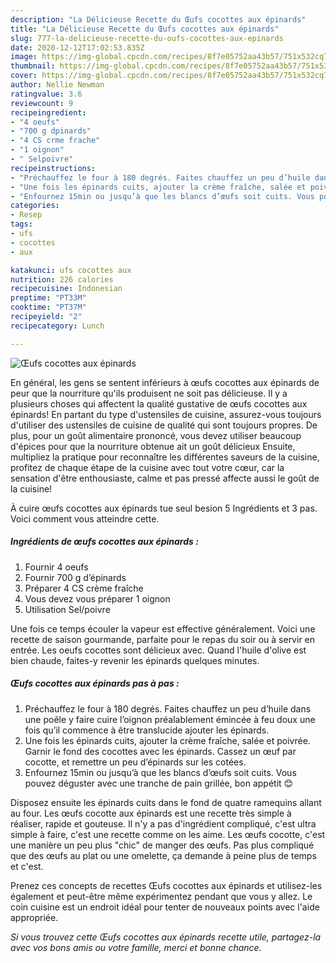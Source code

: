 ```yaml
---
description: "La Délicieuse Recette du Œufs cocottes aux épinards"
title: "La Délicieuse Recette du Œufs cocottes aux épinards"
slug: 777-la-delicieuse-recette-du-oufs-cocottes-aux-epinards
date: 2020-12-12T17:02:53.835Z
image: https://img-global.cpcdn.com/recipes/8f7e05752aa43b57/751x532cq70/oeufs-cocottes-aux-epinards-photo-principale-de-la-recette.jpg
thumbnail: https://img-global.cpcdn.com/recipes/8f7e05752aa43b57/751x532cq70/oeufs-cocottes-aux-epinards-photo-principale-de-la-recette.jpg
cover: https://img-global.cpcdn.com/recipes/8f7e05752aa43b57/751x532cq70/oeufs-cocottes-aux-epinards-photo-principale-de-la-recette.jpg
author: Nellie Newman
ratingvalue: 3.6
reviewcount: 9
recipeingredient:
- "4 oeufs"
- "700 g dpinards"
- "4 CS crme frache"
- "1 oignon"
- " Selpoivre"
recipeinstructions:
- "Préchauffez le four à 180 degrés. Faites chauffez un peu d’huile dans une poêle y faire cuire l’oignon préalablement émincée à feu doux une fois qu’il commence à être translucide ajouter les épinards."
- "Une fois les épinards cuits, ajouter la crème fraîche, salée et poivrée. Garnir le fond des cocottes avec les épinards. Cassez un œuf par cocotte, et remettre un peu d’épinards sur les cotées."
- "Enfournez 15min ou jusqu’à que les blancs d’œufs soit cuits. Vous pouvez déguster avec une tranche de pain grillée, bon appétit 😊"
categories:
- Resep
tags:
- ufs
- cocottes
- aux

katakunci: ufs cocottes aux 
nutrition: 226 calories
recipecuisine: Indonesian
preptime: "PT33M"
cooktime: "PT37M"
recipeyield: "2"
recipecategory: Lunch

---
```



![Œufs cocottes aux épinards](https://img-global.cpcdn.com/recipes/8f7e05752aa43b57/751x532cq70/oeufs-cocottes-aux-epinards-photo-principale-de-la-recette.jpg)

En général, les gens se sentent inférieurs à œufs cocottes aux épinards de peur que la nourriture qu'ils produisent ne soit pas délicieuse. Il y a plusieurs choses qui affectent la qualité gustative de œufs cocottes aux épinards! En partant du type d'ustensiles de cuisine, assurez-vous toujours d'utiliser des ustensiles de cuisine de qualité qui sont toujours propres. De plus, pour un goût alimentaire prononcé, vous devez utiliser beaucoup d'épices pour que la nourriture obtenue ait un goût délicieux Ensuite, multipliez la pratique pour reconnaître les différentes saveurs de la cuisine, profitez de chaque étape de la cuisine avec tout votre cœur, car la sensation d'être enthousiaste, calme et pas pressé affecte aussi le goût de la cuisine!

<!--inarticleads1-->

À cuire œufs cocottes aux épinards tue seul besion 5 Ingrédients et 3 pas. Voici comment vous atteindre cette.

##### Ingrédients de œufs cocottes aux épinards :

1. Fournir 4 oeufs
1. Fournir 700 g d’épinards
1. Préparer 4 CS crème fraîche
1. Vous devez vous préparer 1 oignon
1. Utilisation  Sel/poivre


Une fois ce temps écouler la vapeur est effective généralement. Voici une recette de saison gourmande, parfaite pour le repas du soir ou à servir en entrée. Les oeufs cocottes sont délicieux avec. Quand l&#39;huile d&#39;olive est bien chaude, faites-y revenir les épinards quelques minutes. 

<!--inarticleads2-->

##### Œufs cocottes aux épinards pas à pas :

1. Préchauffez le four à 180 degrés. Faites chauffez un peu d’huile dans une poêle y faire cuire l’oignon préalablement émincée à feu doux une fois qu’il commence à être translucide ajouter les épinards.
1. Une fois les épinards cuits, ajouter la crème fraîche, salée et poivrée. Garnir le fond des cocottes avec les épinards. Cassez un œuf par cocotte, et remettre un peu d’épinards sur les cotées.
1. Enfournez 15min ou jusqu’à que les blancs d’œufs soit cuits. Vous pouvez déguster avec une tranche de pain grillée, bon appétit 😊


Disposez ensuite les épinards cuits dans le fond de quatre ramequins allant au four. Les œufs cocotte aux épinards est une recette très simple à réaliser, rapide et gouteuse. Il n&#39;y a pas d&#39;ingrédient compliqué, c&#39;est ultra simple à faire, c&#39;est une recette comme on les aime. Les œufs cocotte, c&#39;est une manière un peu plus &#34;chic&#34; de manger des œufs. Pas plus compliqué que des œufs au plat ou une omelette, ça demande à peine plus de temps et c&#39;est. 

<!--inarticleads1-->

<p>
Prenez ces concepts de recettes Œufs cocottes aux épinards et utilisez-les également et peut-être même expérimentez pendant que vous y allez. Le coin cuisine est un endroit idéal pour tenter de nouveaux points avec l'aide appropriée.
</p>

<p>
<i>Si vous trouvez cette Œufs cocottes aux épinards recette utile, partagez-la avec vos bons amis ou votre famille, merci et bonne chance.</i>
</p>
